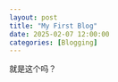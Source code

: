 ```yaml
---
layout: post
title: "My First Blog"
date: 2025-02-07 12:00:00
categories: [Blogging]
---
```

就是这个吗？
